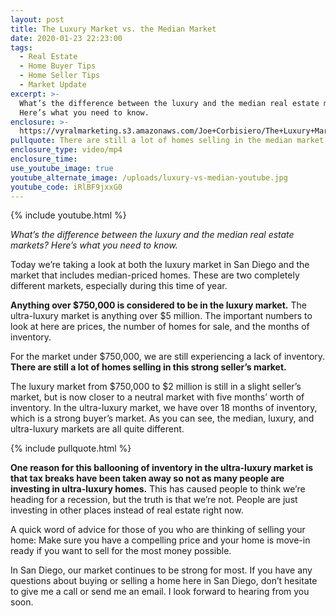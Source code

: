 ```yaml
---
layout: post
title: The Luxury Market vs. the Median Market
date: 2020-01-23 22:23:00
tags:
  - Real Estate
  - Home Buyer Tips
  - Home Seller Tips
  - Market Update
excerpt: >-
  What’s the difference between the luxury and the median real estate markets?
  Here’s what you need to know.
enclosure: >-
  https://vyralmarketing.s3.amazonaws.com/Joe+Corbisiero/The+Luxury+Market+vs.+the+Median+Market+(1).mp4
pullquote: There are still a lot of homes selling in the median market.
enclosure_type: video/mp4
enclosure_time:
use_youtube_image: true
youtube_alternate_image: /uploads/luxury-vs-median-youtube.jpg
youtube_code: iRlBF9jxxG0
---
```


{% include youtube.html %}

*What’s the difference between the luxury and the median real estate markets? Here’s what you need to know.*

Today we’re taking a look at both the luxury market in San Diego and the market that includes median-priced homes. These are two completely different markets, especially during this time of year.

**Anything over $750,000 is considered to be in the luxury market.** The ultra-luxury market is anything over $5 million. The important numbers to look at here are prices, the number of homes for sale, and the months of inventory.&nbsp;

For the market under $750,000, we are still experiencing a lack of inventory. **There are still a lot of homes selling in this strong seller’s market.**

The luxury market from $750,000 to $2 million is still in a slight seller’s market, but is now closer to a neutral market with five months’ worth of inventory. In the ultra-luxury market, we have over 18 months of inventory, which is a strong buyer’s market. As you can see, the median, luxury, and ultra-luxury markets are all quite different.&nbsp;

{% include pullquote.html %}

**One reason for this ballooning of inventory in the ultra-luxury market is that tax breaks have been taken away so not as many people are investing in ultra-luxury homes.** This has caused people to think we’re heading for a recession, but the truth is that we’re not. People are just investing in other places instead of real estate right now.

A quick word of advice for those of you who are thinking of selling your home: Make sure you have a compelling price and your home is move-in ready if you want to sell for the most money possible.

In San Diego, our market continues to be strong for most. If you have any questions about buying or selling a home here in San Diego, don’t hesitate to give me a call or send me an email. I look forward to hearing from you soon.